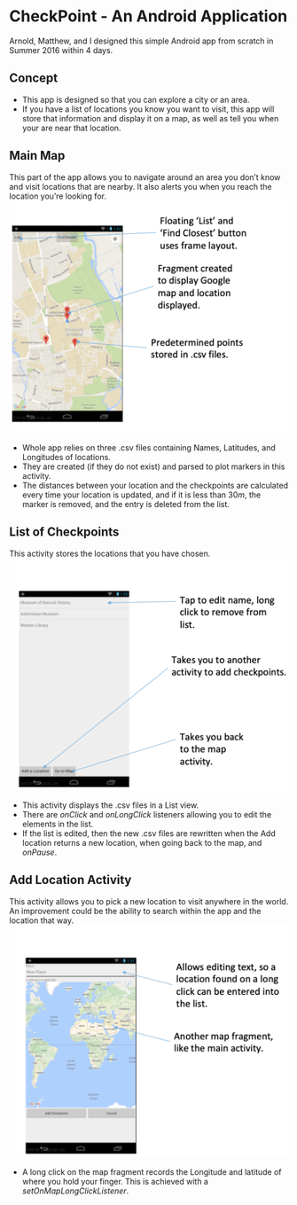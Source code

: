 # CheckPoint - An Android Application
Arnold, Matthew, and I designed this simple Android app from scratch in Summer 2016 within 4 days.

## Concept
* This app is designed so that you can explore a city or an area.
* If you have a list of locations you know you want to visit, this app will store that information and display it on a map, as well as tell you when your are near that location.

## Main Map
This part of the app allows you to navigate around an area you don’t know and visit locations that are nearby. It also alerts you when you reach the location you’re looking for.
![main](figures/fig1.png)

* Whole app relies on three .csv files containing Names, Latitudes, and Longitudes of locations.
* They are created (if they do not exist) and parsed to plot markers in this activity.
* The distances between your location and the checkpoints are calculated every time your location is updated, and if it is less than 30*m*, the marker is removed, and the entry is deleted from the list.

## List of Checkpoints
This activity stores the locations that you have chosen.
![list](figures/fig2.png)

* This activity displays the .csv files in a List view.
* There are *onClick* and *onLongClick* listeners allowing you to edit the elements in the list.
* If the list is edited, then the new .csv files are rewritten when the Add location returns a new location, when going back to the map, and *onPause*.

## Add Location Activity
This activity allows you to pick a new location to visit anywhere in the world. An improvement could be the ability to search within the app and the location that way.
![add](figures/fig3.png)

* A long click on the map fragment records the Longitude and latitude of where you hold your finger. This is achieved with a *setOnMapLongClickListener*.
